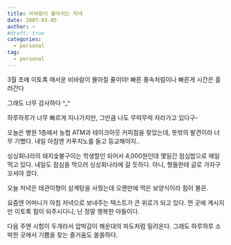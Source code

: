 ```yaml
---
title: 비바람이 몰아치는 저녁
date: 2007-03-05
author: ~
#draft: true
categories:
  - personal
tag:
  - personal
---
```




3월 초에 이토록 매서운 비바람이 몰아칠 줄이야! 빠른 풍속처럼이나 빠른게 시간은 흘러간다

그래도 너무 감사하다 ^_^

하루하루가 너무 빠르게 지나가지만, 그만큼 나도 무럭무럭 자라가고 있다구-

오늘은 병원 1층에서 농협 ATM과 테이크아웃 커피점을 찾았는데, 뜻밖의 발견이라 너무 기뻤다. 내일 아침엔 카푸치노를 들고 등교해야지..

싱싱회나라의 돼지숯불구이는 학생할인 되어서 4,000원인데 몇일간 점심밥으로 매일 먹고 있다. 내일도 점심을 먹으러 싱싱회나라에 갈 듯하다. 아니, 형들한테 글로 가자구 꼬셔야 겠다.

오늘 저녁은 태관이형이 삼계탕을 사줬는데 오랜만에 먹은 보양식이라 힘이 불끈.

요즘엔 어머니가 아침 저녁으로 보내주는 텍스트가 큰 위로가 되고 있다. 먼 곳에 계시지만 이토록 힘이 되주시다니, 난 정말 행복한 아들이다.

다음 주엔 시험이 두개라서 압박감이 해운대의 파도처럼 밀려온다. 그래도 하루하루 소박한 곳에서 기쁨을 찾는 즐거움도 쏠쏠하다.



 






